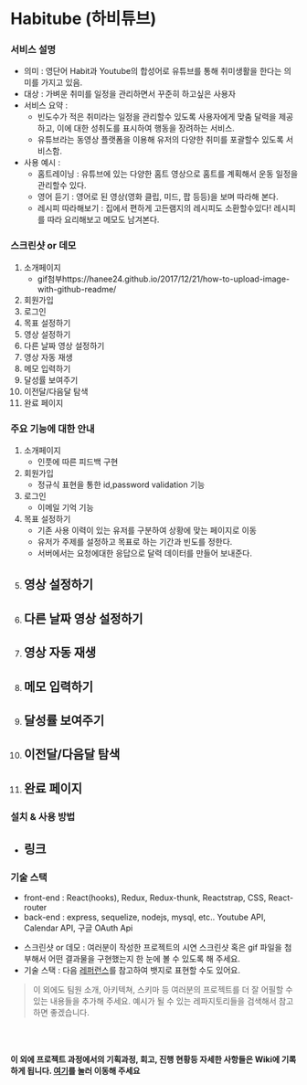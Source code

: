 

# Habitube (하비튜브)

### 서비스 설명

  * 의미 : 영단어 Habit과 Youtube의 합성어로 유튜브를 통해 취미생활을 한다는 의미를 가지고 있음.
  * 대상 : 가벼운 취미를 일정을 관리하면서 꾸준히 하고싶은 사용자
  * 서비스 요약 : 
    - 빈도수가 적은 취미라는 일정을 관리할수 있도록 사용자에게 맞춤 달력을 제공하고, 이에 대한 성취도를 표시하여 행동을 장려하는 서비스.
    - 유튜브라는 동영상 플랫폼을 이용해 유저의 다양한 취미를 포괄할수 있도록 서비스함.
  * 사용 예시 :
    - 홈트레이닝 : 유튜브에 있는 다양한 홈트 영상으로 홈트를 계획해서 운동 일정을 관리할수 있다.
    - 영어 듣기 : 영어로 된 영상(영화 클립, 미드, 팝 등등)을 보며 따라해 본다.
    - 레시피 따라해보기 : 집에서 편하게 고든램지의 레시피도 소환할수있다! 레시피를 따라 요리해보고 메모도 남겨본다. 
  
### 스크린샷 or 데모
  1. 소개페이지
      - gif첨부https://hanee24.github.io/2017/12/21/how-to-upload-image-with-github-readme/
  2. 회원가입 
  3. 로그인
  4. 목표 설정하기
  5. 영상 설정하기
  6. 다른 날짜 영상 설정하기
  7. 영상 자동 재생
  8. 메모 입력하기
  9. 달성률 보여주기
  10. 이전달/다음달 탐색
  11. 완료 페이지
  
### 주요 기능에 대한 안내  
  1. 소개페이지
      - 인풋에 따른 피드백 구현
  2. 회원가입 
      - 정규식 표현을 통한 id,password validation 기능
  3. 로그인
      - 이메일 기억 기능
  4. 목표 설정하기
      - 기존 사용 이력이 있는 유저를 구분하여 상황에 맞는 페이지로 이동
      - 유저가 주제를 설정하고 목표로 하는 기간과 빈도를 정한다.
      - 서버에서는 요청에대한 응답으로 달력 데이터를 만들어 보내준다.
  5. 영상 설정하기
      -
  6. 다른 날짜 영상 설정하기
      - 
  7. 영상 자동 재생
      - 
  8. 메모 입력하기
      - 
  9. 달성률 보여주기
      -
  10. 이전달/다음달 탐색
      - 
  11. 완료 페이지
      - 

### 설치 & 사용 방법 
  * 링크
    - 
  
  
### 기술 스택
   * front-end : React(hooks), Redux, Redux-thunk, Reactstrap, CSS, React-router
   * back-end : express, sequelize, nodejs, mysql, etc.. Youtube API, Calendar API, 구글 OAuth Api


- 스크린샷 or 데모 : 여러분이 작성한 프로젝트의 시연 스크린샷 혹은 gif 파일을 첨부해서 어떤 결과물을 구현했는지 한 눈에 볼 수 있도록 해 주세요. 
- 기술 스택 : 다음 [레퍼런스](https://velog.io/@loakick/Shield-IO-%EC%82%AC%EC%9A%A9%EB%B2%95-iojyndy4pi)를 참고하여 뱃지로 표현할 수도 있어요.



> 이 외에도 팀원 소개, 아키텍쳐, 스키마 등 여러분의 프로젝트를 더 잘 어필할 수 있는 내용들을 추가해 주세요. 
> 예시가 될 수 있는 레파지토리들을 검색해서 참고하면 좋겠습니다. 

<br/>
<br/>

**이 외에 프로젝트 과정에서의 기획과정, 회고, 진행 현황등 자세한 사항들은 Wiki에 기록하게 됩니다. [여기](https://github.com/codestates/project-test/wiki)를 눌러 이동해 주세요**
